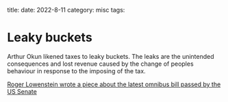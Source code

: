 title: 
date: 2022-8-11
category: misc
tags: 

# Leaky buckets
Arthur Okun likened taxes to leaky buckets.
The leaks are the unintended consequences and lost revenue caused by the change of peoples behaviour in response to the imposing of the tax.

[Roger Lowenstein wrote a piece about the latest omnibus bill passed by the US Senate ](https://rogerlowenstein.substack.com/p/policy-and-tradeoffs) 